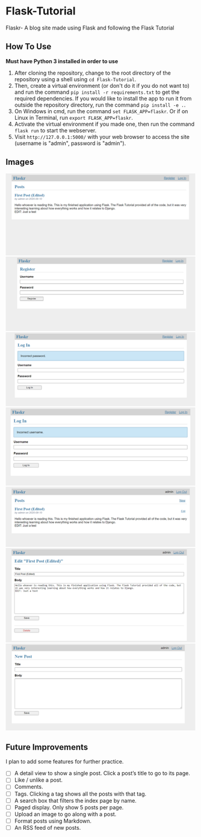 # Flask-Tutorial

Flaskr- A blog site made using Flask and following the Flask Tutorial

## How To Use

**Must have Python 3 installed in order to use**

1. After cloning the repository, change to the root directory of the repository using a shell using `cd Flask-Tutorial`.
2. Then, create a virtual environment (or don't do it if you do not want to) and run the command `pip install -r requirements.txt` to get the required dependencies. If you would like to install the app to run it from outside the repository directory, run the command `pip install -e .`.
3. On Windows in cmd, run the command `set FLASK_APP=flaskr`. Or if on Linux in Terminal, run `export FLASK_APP=flaskr`.
4. Activate the virtual environment if you made one, then run the command `flask run` to start the webserver.
5. Visit `http://127.0.0.1:5000/` with your web browser to access the site (username is "admin", password is "admin").

## Images

![flaskr1](docs/images/flaskr1.png)
![flaskr2](docs/images/flaskr2.png)
![flaskr3](docs/images/flaskr3.png)
![flaskr4](docs/images/flaskr4.png)
![flaskr5](docs/images/flaskr5.png)
![flaskr6](docs/images/flaskr6.png)
![flaskr7](docs/images/flaskr7.png)

## Future Improvements

I plan to add some features for further practice.
- [ ] A detail view to show a single post. Click a post’s title to go to its page.
- [ ] Like / unlike a post.
- [ ] Comments.
- [ ] Tags. Clicking a tag shows all the posts with that tag.
- [ ] A search box that filters the index page by name.
- [ ] Paged display. Only show 5 posts per page.
- [ ] Upload an image to go along with a post.
- [ ] Format posts using Markdown.
- [ ] An RSS feed of new posts.
